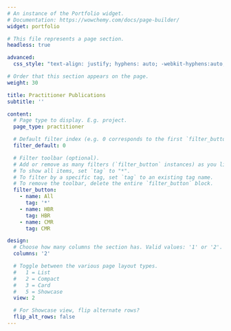 ```yaml
---
# An instance of the Portfolio widget.
# Documentation: https://wowchemy.com/docs/page-builder/
widget: portfolio

# This file represents a page section.
headless: true

advanced:
  css_style: "text-align: justify; hyphens: auto; -webkit-hyphens:auto; word-spacing: -0.05em;"

# Order that this section appears on the page.
weight: 30

title: Practitioner Publications
subtitle: ''

content:
  # Page type to display. E.g. project.
  page_type: practitioner

  # Default filter index (e.g. 0 corresponds to the first `filter_button` instance below).
  filter_default: 0

  # Filter toolbar (optional).
  # Add or remove as many filters (`filter_button` instances) as you like.
  # To show all items, set `tag` to "*".
  # To filter by a specific tag, set `tag` to an existing tag name.
  # To remove the toolbar, delete the entire `filter_button` block.
  filter_button:
    - name: All
      tag: '*'
    - name: HBR
      tag: HBR
    - name: CMR
      tag: CMR

design:
  # Choose how many columns the section has. Valid values: '1' or '2'.
  columns: '2'

  # Toggle between the various page layout types.
  #   1 = List
  #   2 = Compact
  #   3 = Card
  #   5 = Showcase
  view: 2

  # For Showcase view, flip alternate rows?
  flip_alt_rows: false
---
```


